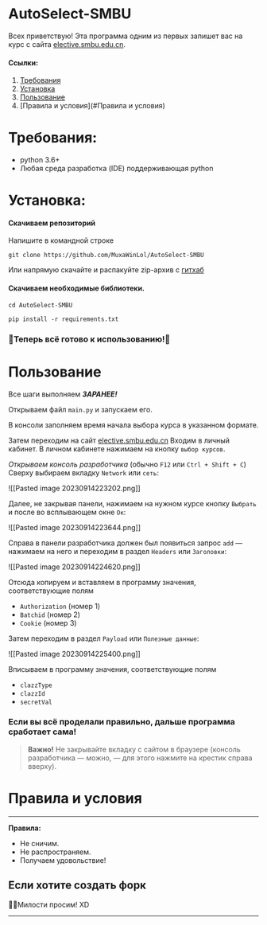 # AutoSelect-SMBU

Всех приветствую! Эта программа одним из первых запишет вас на курс с сайта [elective.smbu.edu.cn](https://elective.smbu.edu.cn).
#### Ссылки:

1. [Требования](#Требования)
2. [Установка](#Установка)
3. [Пользование](#Пользование)
4. [Правила и условия](#Правила и условия)


# Требования:

- python 3.6+
- Любая среда разработка (IDE) поддерживающая python

# Установка:

#### Скачиваем репозиторий

Напишите в командной строке

```
git clone https://github.com/MuxaWinLol/AutoSelect-SMBU
```

Или напрямую скачайте и распакуйте zip-архив с [гитхаб](https://github.com/MuxaWinLol/AutoSelect-SMBU/archive/refs/heads/master.zip)


#### Скачиваем необходимые библиотеки.


```
cd AutoSelect-SMBU
```

```
pip install -r requirements.txt
```

### 🎉Теперь всё готово к использованию!🎉




# Пользование

Все шаги выполняем ***ЗАРАНЕЕ!*** 

Открываем файл `main.py` и запускаем его.

В консоли заполняем время начала выбора курса в указанном формате. 

Затем переходим на сайт [elective.smbu.edu.cn](https://elective.smbu.edu.cn)
Входим в личный кабинет.
В личном кабинете нажимаем на кнопку `выбор курсов`.

_Открываем консоль разработчика_ (обычно `F12` или `Ctrl + Shift + C`)
Сверху выбираем вкладку `Network` или `сеть`:

![[Pasted image 20230914223202.png]]

Далее, не закрывая панели, нажимаем на нужном курсе кнопку `Выбрать` и после во всплывающем окне `Ок`:

![[Pasted image 20230914223644.png]]

Справа в панели разработчика должен был появиться запрос `add` — нажимаем на него и переходим в раздел `Headers` или `Заголовки`:

![[Pasted image 20230914224620.png]]

Отсюда копируем и вставляем в программу значения, соответствующие полям
- `Authorization` (номер 1)
- `Batchid` (номер 2) 
- `Cookie` (номер 3)

Затем переходим в раздел `Payload` или `Полезные данные`:

![[Pasted image 20230914225400.png]]

Вписываем в программу значения, соответствующие полям
- `clazzType`
- `clazzId`
- `secretVal`

### Если вы всё проделали правильно, дальше программа сработает сама!

> **Важно!** Не закрывайте вкладку с сайтом в браузере (консоль разработчика — можно, — для этого нажмите на крестик справа вверху).

# Правила и условия

---

**Правила:**

- Не сничим.
- Не распространяем.
- Получаем удовольствие!

## Если хотите создать форк

  🤦‍♂️Милости просим! XD

---

